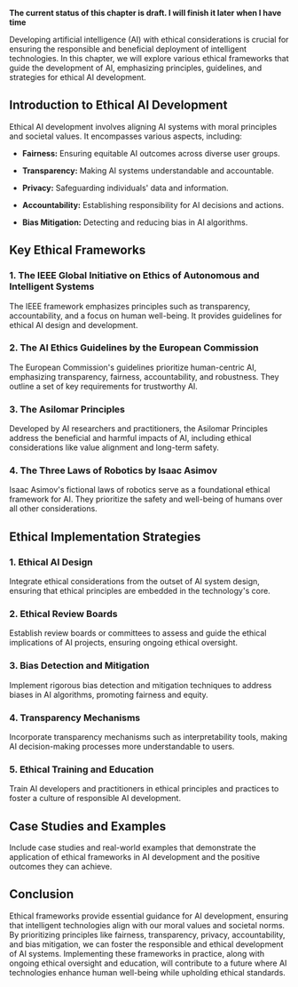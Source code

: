 **The current status of this chapter is draft. I will finish it later when I have time**

Developing artificial intelligence (AI) with ethical considerations is crucial for ensuring the responsible and beneficial deployment of intelligent technologies. In this chapter, we will explore various ethical frameworks that guide the development of AI, emphasizing principles, guidelines, and strategies for ethical AI development.

**Introduction to Ethical AI Development**
------------------------------------------

Ethical AI development involves aligning AI systems with moral principles and societal values. It encompasses various aspects, including:

* **Fairness:** Ensuring equitable AI outcomes across diverse user groups.

* **Transparency:** Making AI systems understandable and accountable.

* **Privacy:** Safeguarding individuals' data and information.

* **Accountability:** Establishing responsibility for AI decisions and actions.

* **Bias Mitigation:** Detecting and reducing bias in AI algorithms.

**Key Ethical Frameworks**
--------------------------

### **1. The IEEE Global Initiative on Ethics of Autonomous and Intelligent Systems**

The IEEE framework emphasizes principles such as transparency, accountability, and a focus on human well-being. It provides guidelines for ethical AI design and development.

### **2. The AI Ethics Guidelines by the European Commission**

The European Commission's guidelines prioritize human-centric AI, emphasizing transparency, fairness, accountability, and robustness. They outline a set of key requirements for trustworthy AI.

### **3. The Asilomar Principles**

Developed by AI researchers and practitioners, the Asilomar Principles address the beneficial and harmful impacts of AI, including ethical considerations like value alignment and long-term safety.

### **4. The Three Laws of Robotics by Isaac Asimov**

Isaac Asimov's fictional laws of robotics serve as a foundational ethical framework for AI. They prioritize the safety and well-being of humans over all other considerations.

**Ethical Implementation Strategies**
-------------------------------------

### **1. Ethical AI Design**

Integrate ethical considerations from the outset of AI system design, ensuring that ethical principles are embedded in the technology's core.

### **2. Ethical Review Boards**

Establish review boards or committees to assess and guide the ethical implications of AI projects, ensuring ongoing ethical oversight.

### **3. Bias Detection and Mitigation**

Implement rigorous bias detection and mitigation techniques to address biases in AI algorithms, promoting fairness and equity.

### **4. Transparency Mechanisms**

Incorporate transparency mechanisms such as interpretability tools, making AI decision-making processes more understandable to users.

### **5. Ethical Training and Education**

Train AI developers and practitioners in ethical principles and practices to foster a culture of responsible AI development.

**Case Studies and Examples**
-----------------------------

Include case studies and real-world examples that demonstrate the application of ethical frameworks in AI development and the positive outcomes they can achieve.

**Conclusion**
--------------

Ethical frameworks provide essential guidance for AI development, ensuring that intelligent technologies align with our moral values and societal norms. By prioritizing principles like fairness, transparency, privacy, accountability, and bias mitigation, we can foster the responsible and ethical development of AI systems. Implementing these frameworks in practice, along with ongoing ethical oversight and education, will contribute to a future where AI technologies enhance human well-being while upholding ethical standards.
